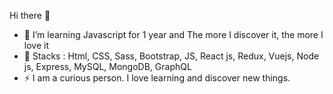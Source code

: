 Hi there 👋

- 🌱 I’m learning Javascript for 1 year and The more I discover it, the more I love it
- 🦋 Stacks : Html, CSS, Sass, Bootstrap, JS, React js, Redux, Vuejs, Node js, Express, MySQL, MongoDB, GraphQL
- ⚡ I am a curious person. I love learning and discover new things. 

